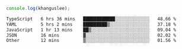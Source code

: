 ```js
console.log(khanguslee);
```

<!--START_SECTION:waka-->

```txt
TypeScript   6 hrs 36 mins   ████████████░░░░░░░░░░░░░   48.66 %
YAML         5 hrs 2 mins    █████████▒░░░░░░░░░░░░░░░   37.18 %
JavaScript   1 hr 13 mins    ██▒░░░░░░░░░░░░░░░░░░░░░░   09.04 %
JSON         16 mins         ▓░░░░░░░░░░░░░░░░░░░░░░░░   02.02 %
Other        12 mins         ▒░░░░░░░░░░░░░░░░░░░░░░░░   01.56 %
```

<!--END_SECTION:waka-->

<!--
**khanguslee/khanguslee** is a ✨ _special_ ✨ repository because its `README.md` (this file) appears on your GitHub profile.

Here are some ideas to get you started:

- 🔭 I’m currently working on ...
- 🌱 I’m currently learning ...
- 👯 I’m looking to collaborate on ...
- 🤔 I’m looking for help with ...
- 💬 Ask me about ...
- 📫 How to reach me: ...
- 😄 Pronouns: ...
- ⚡ Fun fact: ...
-->
